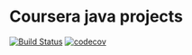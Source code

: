 # Coursera java projects

[![Build Status](https://travis-ci.com/kalsmic/CourseraJavaProjects.svg?token=tH8zhmCGVCj3qy7PLPLJ&branch=integrate-travis)](https://travis-ci.com/kalsmic/CourseraJavaProjects)
[![codecov](https://codecov.io/gh/kalsmic/CourseraJavaProjects/branch/main/graph/badge.svg?token=HhIOxh4WoD)](https://codecov.io/gh/kalsmic/CourseraJavaProjects)
